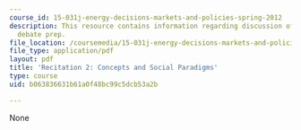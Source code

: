```yaml
---
course_id: 15-031j-energy-decisions-markets-and-policies-spring-2012
description: This resource contains information regarding discussion of paradigms;
  debate prep.
file_location: /coursemedia/15-031j-energy-decisions-markets-and-policies-spring-2012/b063836631b61a0f48bc99c5dcb53a2b_MIT15_031JS12_rec2.pdf
file_type: application/pdf
layout: pdf
title: 'Recitation 2: Concepts and Social Paradigms'
type: course
uid: b063836631b61a0f48bc99c5dcb53a2b

---
```

None